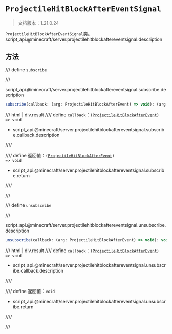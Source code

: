 # `ProjectileHitBlockAfterEventSignal`

> 文档版本：1.21.0.24

`ProjectileHitBlockAfterEventSignal`类。script_api.@minecraft/server.projectilehitblockaftereventsignal.description

## 方法

/// define
`subscribe`


///

script_api.@minecraft/server.projectilehitblockaftereventsignal.subscribe.description

```js
subscribe(callback: (arg: ProjectileHitBlockAfterEvent) => void): (arg: ProjectileHitBlockAfterEvent) => void
```

/// html | div.result
//// define
`callback`：<code>(<a href="../projectilehitblockafterevent/">ProjectileHitBlockAfterEvent</a>) =&gt; void</code>

- script_api.@minecraft/server.projectilehitblockaftereventsignal.subscribe.callback.description


////

//// define
返回值：<code>(<a href="../projectilehitblockafterevent/">ProjectileHitBlockAfterEvent</a>) =&gt; void</code>

- script_api.@minecraft/server.projectilehitblockaftereventsignal.subscribe.return


////

///


/// define
`unsubscribe`


///

script_api.@minecraft/server.projectilehitblockaftereventsignal.unsubscribe.description

```js
unsubscribe(callback: (arg: ProjectileHitBlockAfterEvent) => void): void
```

/// html | div.result
//// define
`callback`：<code>(<a href="../projectilehitblockafterevent/">ProjectileHitBlockAfterEvent</a>) =&gt; void</code>

- script_api.@minecraft/server.projectilehitblockaftereventsignal.unsubscribe.callback.description


////

//// define
返回值：`void`

- script_api.@minecraft/server.projectilehitblockaftereventsignal.unsubscribe.return


////

///

